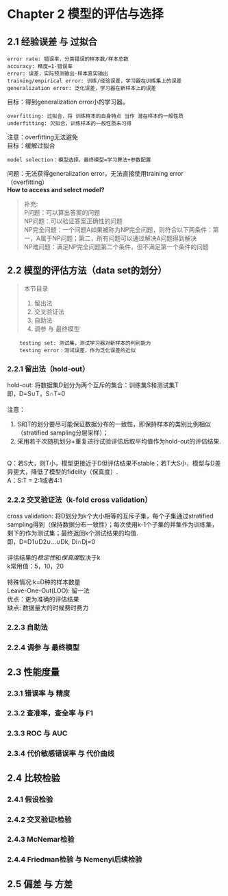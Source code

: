 # Chapter 2 模型的评估与选择
## 2.1 经验误差 与 过拟合
    error rate: 错误率，分类错误的样本数/样本总数
    accuracy: 精度=1-错误率
    error: 误差，实际预测输出-样本真实输出
    training/empirical error: 训练/经验误差，学习器在训练集上的误差
    generalization error: 泛化误差，学习器在新样本上的误差
目标：得到generalization error小的学习器。<br>

    overfitting: 过拟合，将 训练样本的自身特点 当作 潜在样本的一般性质
    underfitting: 欠拟合，训练样本的一般性质未习得
注意：overfitting无法避免<br>
目标：缓解过拟合<br>
 
    model selection：模型选择，最终模型=学习算法+参数配置
问题：无法获得generalization error，无法直接使用training error（overfitting）<br>
**How to access and select model?**<br>
>补充:<br>
P问题：可以算出答案的问题<br>
NP问题：可以验证答案正确性的问题<br>
NP完全问题：一个问题A如果被称为NP完全问题，则符合以下两条件：第一，A属于NP问题；第二，所有问题可以通过解决A问题得到解决<br>
NP难问题：满足NP完全问题第二个条件，但不满足第一个条件的问题<br>

## 2.2 模型的评估方法（data set的划分）
>本节目录
>1. 留出法<br>
>2. 交叉验证法<br>
>3. 自助法<br>
>4. 调参 与 最终模型<br>

        testing set: 测试集，测试学习器对新样本的判别能力
        testing error：测试误差，作为泛化误差的近似
    
### 2.2.1 留出法（hold-out）
hold-out: 将数据集D划分为两个互斥的集合：训练集S和测试集T<br>
即，D=S∪T，S∩T=0<br>
<br>
注意：<br>
1. S和T的划分要尽可能保证数据分布的一致性，即保持样本的类别比例相似（stratified sampling分层采样）；<br>
2. 采用若干次随机划分+重复进行试验评估后取平均值作为hold-out的评估结果.<br>
<br>
Q：若S大，则T小，模型更接近于D但评估结果不stable；若T大S小，模型与D差异更大，降低了模型的fidelity（保真度）.<br>
A：S:T = 2:1或者4:1<br>

### 2.2.2 交叉验证法（k-fold cross validation）
cross validation: 将D划分为k个大小相等的互斥子集，每个子集通过stratified sampling得到（保持数据分布一致性）；每次使用k-1个子集的并集作为训练集，剩下的作为测试集；最终返回k个测试结果的均值.<br>
即，D=D1∪D2∪...∪Dk, Di∩Dj=0<br>
<br>
评估结果的*稳定性*和*保真度*取决于k<br>
k常用值：5，10，20<br>
<br>
特殊情况:k=D种的样本数量<br>
Leave-One-Out(LOO): 留一法<br>
优点：更为准确的评估结果<br>
缺点: 数据量大的时候费时费力<br>

### 2.2.3 自助法
### 2.2.4 调参 与 最终模型

## 2.3 性能度量
### 2.3.1 错误率 与 精度
### 2.3.2 查准率，查全率 与 F1
### 2.3.3 ROC 与 AUC
### 2.3.4 代价敏感错误率 与 代价曲线

## 2.4 比较检验
### 2.4.1 假设检验
### 2.4.2 交叉验证t检验
### 2.4.3 McNemar检验
### 2.4.4 Friedman检验 与 Nemenyi后续检验

## 2.5 偏差 与 方差






